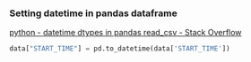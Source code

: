 ###  Setting datetime in pandas dataframe


[python - datetime dtypes in pandas read_csv - Stack Overflow](https://stackoverflow.com/questions/21269399/datetime-dtypes-in-pandas-read-csv "python - datetime dtypes in pandas read_csv - Stack Overflow")


 

```python
data["START_TIME"] = pd.to_datetime(data['START_TIME'])
```
